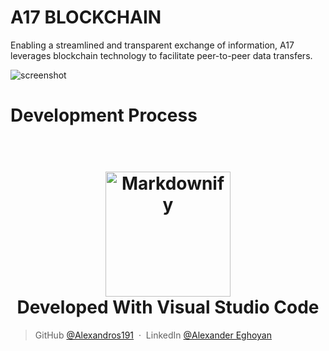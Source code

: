# A17 BLOCKCHAIN

Enabling a streamlined and transparent exchange of information, A17 leverages blockchain technology to facilitate peer-to-peer data transfers.


![screenshot](https://github.com/Alexandros191/Readme-Assets/blob/main/smart-contract-key-7286414-6152105.png)
# Development Process


<h1 align="center">
  <br>
  <a href="http://www.amitmerchant.com/electron-markdownify"><img src="https://github.com/Alexandros191/Readme-Assets/blob/main/pngwing.com.png" alt="Markdownify" width="200"></a>
  <br>
  Developed With Visual Studio Code
  <br>
</h1>



> GitHub [@Alexandros191](https://github.com/Alexandros191) &nbsp;&middot;&nbsp;
> LinkedIn [@Alexander Eghoyan](https://www.linkedin.com/in/alexander-eghoyan-76736528b/)
